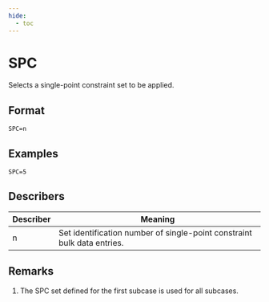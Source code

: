 ```yaml
---
hide:
  - toc
---
```

# SPC
Selects a single-point constraint set to be applied.

## Format
`SPC=n`

## Examples
`SPC=5`

## Describers
| Describer  | Meaning  |
| ---------- | -------- |
| n          | Set identification number of single-point constraint bulk data entries. |

## Remarks
1. The SPC set defined for the first subcase is used for all subcases. 
